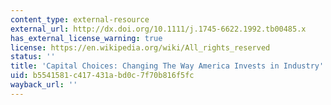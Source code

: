 ```yaml
---
content_type: external-resource
external_url: http://dx.doi.org/10.1111/j.1745-6622.1992.tb00485.x
has_external_license_warning: true
license: https://en.wikipedia.org/wiki/All_rights_reserved
status: ''
title: 'Capital Choices: Changing The Way America Invests in Industry'
uid: b5541581-c417-431a-bd0c-7f70b816f5fc
wayback_url: ''
---
```

